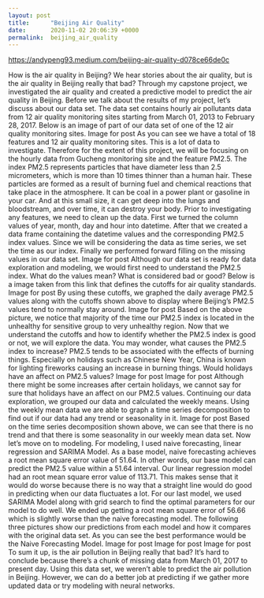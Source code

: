 ```yaml
---
layout: post
title:      "Beijing Air Quality"
date:       2020-11-02 20:06:39 +0000
permalink:  beijing_air_quality
---
```



https://andypeng93.medium.com/beijing-air-quality-d078ce66de0c

How is the air quality in Beijing? We hear stories about the air quality, but is the air quality in Beijing really that bad? Through my capstone project, we investigated the air quality and created a predictive model to predict the air quality in Beijing. Before we talk about the results of my project, let’s discuss about our data set.
The data set contains hourly air pollutants data from 12 air quality monitoring sites starting from March 01, 2013 to February 28, 2017. Below is an image of part of our data set of one of the 12 air quality monitoring sites.
Image for post
As you can see we have a total of 18 features and 12 air quality monitoring sites. This is a lot of data to investigate. Therefore for the extent of this project, we will be focusing on the hourly data from Gucheng monitoring site and the feature PM2.5. The index PM2.5 represents particles that have diameter less than 2.5 micrometers, which is more than 10 times thinner than a human hair. These particles are formed as a result of burning fuel and chemical reactions that take place in the atmosphere. It can be coal in a power plant or gasoline in your car. And at this small size, it can get deep into the lungs and bloodstream, and over time, it can destroy your body.
Prior to investigating any features, we need to clean up the data. First we turned the column values of year, month, day and hour into datetime. After that we created a data frame containing the datetime values and the corresponding PM2.5 index values. Since we will be considering the data as time series, we set the time as our index. Finally we performed forward filling on the missing values in our data set.
Image for post
Although our data set is ready for data exploration and modeling, we would first need to understand the PM2.5 index. What do the values mean? What is considered bad or good? Below is a image taken from this link that defines the cutoffs for air quality standards.
Image for post
By using these cutoffs, we graphed the daily average PM2.5 values along with the cutoffs shown above to display where Beijing’s PM2.5 values tend to normally stay around.
Image for post
Based on the above picture, we notice that majority of the time our PM2.5 index is located in the unhealthy for sensitive group to very unhealthy region. Now that we understand the cutoffs and how to identify whether the PM2.5 index is good or not, we will explore the data.
You may wonder, what causes the PM2.5 index to increase? PM2.5 tends to be associated with the effects of burning things. Especially on holidays such as Chinese New Year, China is known for lighting fireworks causing an increase in burning things. Would holidays have an affect on PM2.5 values?
Image for post
Image for post
Although there might be some increases after certain holidays, we cannot say for sure that holidays have an affect on our PM2.5 values. Continuing our data exploration, we grouped our data and calculated the weekly means. Using the weekly mean data we are able to graph a time series decomposition to find out if our data had any trend or seasonality in it.
Image for post
Based on the time series decomposition shown above, we can see that there is no trend and that there is some seasonality in our weekly mean data set. Now let’s move on to modeling. For modeling, I used naive forecasting, linear regression and SARIMA Model.
As a base model, naive forecasting achieves a root mean square error value of 51.64. In other words, our base model can predict the PM2.5 value within a 51.64 interval. Our linear regression model had an root mean square error value of 113.71. This makes sense that it would do worse because there is no way that a straight line would do good in predicting when our data fluctuates a lot.
For our last model, we used SARIMA Model along with grid search to find the optimal parameters for our model to do well. We ended up getting a root mean square error of 56.66 which is slightly worse than the naive forecasting model. The following three pictures show our predictions from each model and how it compares with the original data set. As you can see the best performance would be the Naive Forecasting Model.
Image for post
Image for post
Image for post
To sum it up, is the air pollution in Beijing really that bad? It’s hard to conclude because there’s a chunk of missing data from March 01, 2017 to present day. Using this data set, we weren’t able to predict the air pollution in Beijing. However, we can do a better job at predicting if we gather more updated data or try modeling with neural networks.

